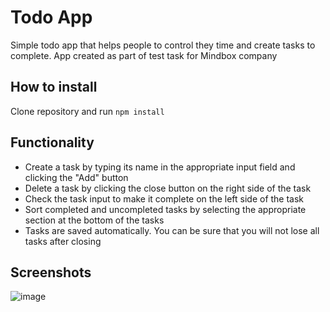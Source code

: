 # Todo App
Simple todo app that helps people to control they time and create tasks to complete. App created as part of test task for Mindbox company

## How to install
Clone repository and run ```npm install```

## Functionality
- Create a task by typing its name in the appropriate input field and clicking the "Add" button
- Delete a task by clicking the close button on the right side of the task
- Check the task input to make it complete on the left side of the task
- Sort completed and uncompleted tasks by selecting the appropriate section at the bottom of the tasks
- Tasks are saved automatically. You can be sure that you will not lose all tasks after closing

## Screenshots
![image](https://github.com/user-attachments/assets/f1036c1f-5afa-44bb-adf9-3022015a4fbf)
